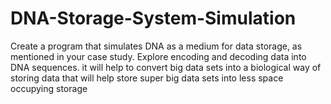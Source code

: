 # DNA-Storage-System-Simulation
Create a program that simulates DNA as a medium for data storage, as mentioned in your case study. Explore encoding and decoding data into DNA sequences.  it will help to convert big data sets into a biological way of storing data that will help store super big data sets into less space occupying storage
